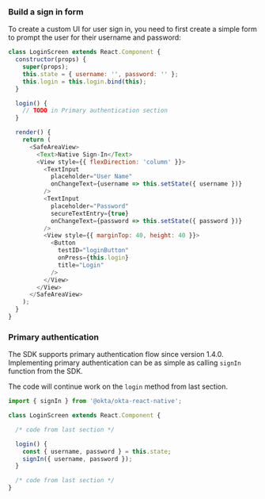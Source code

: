 ### Build a sign in form

To create a custom UI for user sign in, you need to first create a simple form to prompt the user for their username and password:

```javascript
class LoginScreen extends React.Component {
  constructor(props) {
    super(props);
    this.state = { username: '', password: '' };
    this.login = this.login.bind(this);
  }

  login() {
    // TODO in Primary authentication section
  }

  render() {
    return (
      <SafeAreaView>
        <Text>Native Sign-In</Text>
        <View style={{ flexDirection: 'column' }}>
          <TextInput
            placeholder="User Name"
            onChangeText={username => this.setState({ username })}
          />
          <TextInput
            placeholder="Password"
            secureTextEntry={true}
            onChangeText={password => this.setState({ password })}
          />
          <View style={{ marginTop: 40, height: 40 }}>
            <Button
              testID="loginButton"
              onPress={this.login}
              title="Login"
            />
          </View>
        </View>
      </SafeAreaView>
    );
  }
}
```

### Primary authentication

The SDK supports primary authentication flow since version 1.4.0. Implementing primary authentication can be as simple as calling `signIn` function from the SDK.

The code will continue work on the `login` method from last section.

```javascript
import { signIn } from '@okta/okta-react-native';

class LoginScreen extends React.Component {

  /* code from last section */

  login() {
    const { username, password } = this.state;
    signIn({ username, password });
  }

  /* code from last section */
}
```